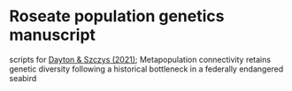 # Roseate population genetics manuscript
scripts for [Dayton &amp; Szczys (2021)](https://doi.org/10.1093/ornithapp/duab037); Metapopulation connectivity retains genetic diversity following a historical bottleneck in a federally endangered seabird
